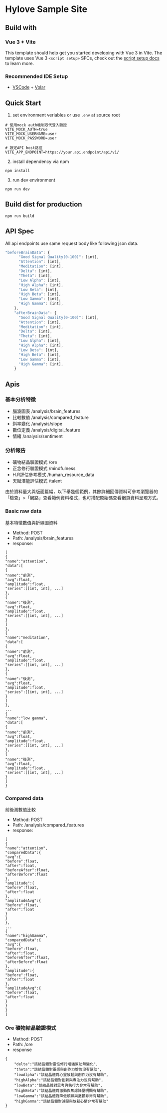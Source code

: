 # Hylove Sample Site

## Build with
### Vue 3 + Vite

This template should help get you started developing with Vue 3 in Vite. The template uses Vue 3 `<script setup>` SFCs, check out the [script setup docs](https://v3.vuejs.org/api/sfc-script-setup.html#sfc-script-setup) to learn more.

### Recommended IDE Setup

- [VSCode](https://code.visualstudio.com/) + [Volar](https://marketplace.visualstudio.com/items?itemName=johnsoncodehk.volar)

## Quick Start
1. set environment veriables or use `.env` at source root
```shell
# 使用mock auth機制取代登入驗證
VITE_MOCK_AUTH=true
VITE_MOCK_USERNAME=user
VITE_MOCK_PASSWORD=user

# 設定API host路徑
VITE_APP_ENDPOINT=https://your.api.endpoint/api/v1/
```
2. install dependency via npm
```shell
npm install
```
3. run dev environment
```shell
npm run dev
```


## Build dist for production
```shell
npm run build
```

## API Spec
All api endpoints use same request body like following json data. 
```javascript
"beforeBrainData": {
      "Good Signal Quality(0-100)": [int], 
      "Attention": [int], 
      "Meditation": [int], 
      "Delta": [int], 
      "Theta": [int], 
      "Low Alpha": [int], 
      "High Alpha": [int], 
      "Low Beta": [int], 
      "High Beta": [int], 
      "Low Gamma": [int], 
      "High Gamma": [int], 
    },
    "afterBrainData": {
      "Good Signal Quality(0-100)": [int], 
      "Attention": [int], 
      "Meditation": [int], 
      "Delta": [int], 
      "Theta": [int], 
      "Low Alpha": [int], 
      "High Alpha": [int], 
      "Low Beta": [int], 
      "High Beta": [int], 
      "Low Gamma": [int], 
      "High Gamma": [int], 
    }
```
## Apis
### 基本分析特徵
- 腦波圖表 /analysis/brain_features
- 比較數值 /analysis/compared_feature
- 斜率變化 /analysis/slope
- 數位定義 /analysis/digital_feature
- 情緒 /analysis/sentiment

### 分析報告
- 礦物結晶驗證模式 /ore
- 正念修行驗證模式 /mindfulness
- H.R評估參考模式 /human_resource_data
- 天賦潛能評估模式 /talent

由於資料量大與版面篇幅，以下舉幾個範例，其餘詳細回傳資料可參考瀏覽器的「檢查」>「網路」查看範例資料格式，也可搭配原始碼查看網頁資料呈現方式。
### Basic raw data
基本特徵數值與折線圖資料
- Method: POST
- Path: /analysis/brain_features
- response:
```
[
{
"name":"attention",
"data":[
{
"name":"前測",
"avg":float,
"amplitude":float,
"series":[[int, int], ...]
},
{
"name":"後測",
"avg":float,
"amplitude":float,
"series":[[int, int], ...]
}
]
},
{
"name":"meditation",
"data":[
{
"name":"前測",
"avg":float,
"amplitude":float,
"series":[[int, int], ...]
},
{
"name":"後測",
"avg":float,
"amplitude":float,
"series":[[int, int], ...]
}
]
},
...
{
"name":"low gamma",
"data":[
{
"name":"前測",
"avg":float,
"amplitude":float,
"series":[[int, int], ...]
},
{
"name":"後測",
"avg":float,
"amplitude":float,
"series":[[int, int], ...]
}
]
}
```
### Compared data
前後測數值比較
- Method: POST
- Path: /analysis/compared_features
- response:
```
[
{
"name":"attention",
"comparedData":{
"avg":{
"before":float,
"after":float,
"beforeAfter":float,
"afterBefore":float
},
"amplitude":{
"before":float,
"after":float
},
"amplitudeAvg":{
"before":float,
"after":float
}
}
},
...
{
"name":"highGamma",
"comparedData":{
"avg":{
"before":float,
"after":float,
"beforeAfter":float,
"afterBefore":float
},
"amplitude":{
"before":float,
"after":float
},
"amplitudeAvg":{
"before":float,
"after":float
}
}
}
]
```
### Ore 礦物結晶驗證模式
- Method: POST
- Path: /ore
- response
```
{
    "delta":"該結晶體對靈性修行增強幫助無變化",
    "theta":"該結晶體對靈感與創作力增強沒有幫助",
    "lowAlpha":"該結晶體對心靈放鬆與創作力沒有幫助",
    "highAlpha":"該結晶體對創新與專注力沒有幫助",
    "lowBeta":"該結晶體對思考與執行力非常有幫助",
    "highBeta":"該結晶體對激動與焦慮降壓明顯有幫助",
    "lowGamma":"該結晶體對降低煩躁與憂鬱非常有幫助",
    "highGamma":"該結晶體對減壓與放鬆心情非常有幫助"
}
```
